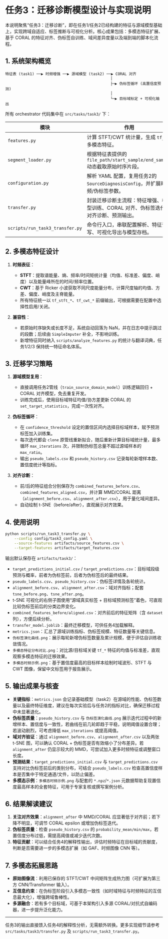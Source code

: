 # 任务3：迁移诊断模型设计与实现说明

本说明聚焦“任务3：迁移诊断”，即在任务1/任务2已经构建的特征与源域模型基础上，实现跨域自适应、标签推断与可视化分析。核心成果包括：多模态特征扩展、基于 CORAL 的特征对齐、伪标签自训练、域间差异度量以及端到端的脚本化流程。

## 1. 系统架构概览

```
特征表 (task1) ──▶ 时频增强 ──▶ 源域模型 (task2) ──▶ CORAL 对齐
                                               │
                                               ├─▶ 伪标签循环 (高置信度预测)
                                               │
                                               └─▶ 目标域标定 + 可视化输出
```

所有 orchestrator 代码集中在 `src/tasks/task3/` 下：

| 模块 | 作用 |
| --- | --- |
| `features.py` | 计算 STFT/CWT 统计量，生成 `tf_*` 多模态特征。 |
| `segment_loader.py` | 根据特征表提供的 `file_path/start_sample/end_sample` 动态截取原始时序片段。 |
| `configuration.py` | 解析 YAML 配置，复用任务2的 `SourceDiagnosisConfig`，并扩展时频/伪标签参数。 |
| `transfer.py` | 封装迁移诊断主流程：特征增强、模型训练、CORAL 对齐、伪标签迭代、对齐诊断、预测输出。 |
| `scripts/run_task3_transfer.py` | 命令行入口，串联配置解析、特征读写、可视化导出与模型存档。 |

## 2. 多模态特征设计

1. **时频表征**：
   - **STFT**：提取谱能量、熵、频率/时间矩统计量（均值、标准差、偏度、峭度）以及能量峰所在的时间/频率位置。
   - **CWT**：基于 Ricker 小波获取不同尺度能量分布，计算尺度轴的均值、方差、偏度、峭度及主脊能量。
   - 所有特征统一以 `tf_stft_*`、`tf_cwt_*` 前缀输出，可根据需要在配置中选择性启用/关闭。

2. **兼容性**：
   - 若原始时序缺失或长度不足，系统自动回落为 NaN，并在日志中提示跳过的段数；后续由 `SimpleImputer` 补全，不影响训练。
   - 新增特征同时纳入 `scripts/analyze_features.py` 的统计与翻译词典，任务1/2/3 保持统一特征命名体系。

## 3. 迁移学习策略

1. **源域模型复用**：
   - 直接调用任务2管线（`train_source_domain_model`）训练逻辑回归 + CORAL 对齐模型，免去重复开发。
   - 训练完成后，使用目标域特征均值/协方差更新 CORAL 的 `set_target_statistics`，完成一次性对齐。

2. **伪标签循环**：
   - 在 `confidence_threshold` 设定的置信区间内选择目标域样本，赋予预测标签加入训练集。
   - 每次迭代都会 `clone` 原管线重新拟合，随后重新计算目标域统计量，最多循环 `max_iterations` 次，并限制伪标签总量不超过源域样本的 `max_ratio`。
   - 输出 `pseudo_labels.csv` 和 `pseudo_history.csv` 记录每轮新增样本数、置信度统计等指标。

3. **对齐诊断**：
   - 前/后的特征组合分别保存为 `combined_features_before.csv`、`combined_features_aligned.csv`，并计算 MMD/CORAL 距离（`alignment_before.csv`、`alignment_after.csv`），用于量化域间差异。
   - 自动绘制 t-SNE（before/after），直观展示对齐效果。

## 4. 使用说明

```bash
python scripts/run_task3_transfer.py \
    --config config/task3_config.yaml \
    --source-features artifacts/source_features.csv \
    --target-features artifacts/target_features.csv
```

输出默认保存在 `artifacts/task3/`：

- `target_predictions_initial.csv` / `target_predictions.csv`：目标域段级预测与概率，前者为伪标签前，后者为伪标签后的最终结果。
- `pseudo_labels.csv`、`pseudo_history.csv`：伪标签详情及各轮统计。
- `alignment_before.csv`、`alignment_after.csv`：域对齐指标；配套 `tsne_before.png`、`tsne_after.png`。
- t-SNE 可视化的右侧子图使用“源域真实标签 + 目标域预测标签”着色，可直观比较伪标签前后的分类边界变化。
- `combined_features_before/aligned.csv`：对齐前后的特征矩阵（含 `dataset` 列），方便后续分析。
- `transfer_model.joblib`：最终迁移模型，可供任务4加载解释。
- `metrics.json`：汇总了源域训练指标、伪标签规模、特征数量等关键信息。
- `伪标签演化曲线.png`：展示每轮新增伪标签数量及累计规模，便于评估自训练收敛情况。
- `多模态特征分布对比.png`：对比源/目标域关键 `tf_*` 特征的均值与标准差，直观观察多模态特征的迁移效果。
- `多模态时频示例.png`：基于置信度最高的目标样本绘制时域波形、STFT 与 CWT 图像，保留中文标签用于报告展示。

## 5. 输出成果与核查

- **关键指标**：`metrics.json` 会记录基础模型（task2）在源域的性能、伪标签数量以及最终特征维度，建议在每次实验后与任务2的指标对比，确保迁移过程中未显著退化。
- **伪标签质量**：`pseudo_history.csv` 与 `伪标签演化曲线.png` 展示迭代过程中的新增样本、置信度与一致性，若曲线在前几轮即趋于平稳，说明阈值设置合理；若波动剧烈，可考虑降低 `max_iterations` 或提高阈值。
- **域对齐验证**：通过 `alignment_before.csv`、`alignment_after.csv` 以及两张 t-SNE 图，可以确认 CORAL + 伪标签是否有效缩小了分布差异。若 `alignment_after` 仍显示较大的 MMD，可尝试加入更多时频特征或调整窗口长度。
- **预测结果**：`target_predictions_initial.csv` 与 `target_predictions.csv` 支持对比伪标签前后的类别分布，可结合 `pseudo_labels.csv` 检查高置信度样本是否集中于特定通道/文件，以防止偏差。
- **多模态示例**：`多模态时频示例.png` 与配套的 `*.npz`/`*.json` 元数据帮助复现置信度最高样本的全套特征，可用于专家复核或撰写案例分析。

## 6. 结果解读建议

1. **关注对齐效果**：`alignment_after` 中 MMD/CORAL 应显著低于对齐前；若下降不明显，可调节 CORAL epsilon 或增加伪标签迭代。
2. **伪标签质量**：检查 `pseudo_history.csv` 的 `probability_mean/min/max`，若置信度分布过低，需提高阈值或减少迭代次数。
3. **特征贡献**：可以结合任务4的解释性输出，评估时频特征在目标域的贡献度，判断是否需要进一步的多模态扩展（如 GAF、时频图像 CNN 等）。

## 7. 多模态拓展思路

- **原始图像流**：利用已保存的 STFT/CWT 中间矩阵生成热力图（可扩展为第三方 CNN/Transformer 输入）。
- **互信息约束**：在伪标签阶段引入多模态一致性（如时域特征与时频特征的互信息最大化），增强跨域鲁棒性。
- **多源融合**：若有多个目标域，可基于本架构引入多源 CORAL/对抗式自编码器，进一步提升泛化能力。

---

任务3的输出直接馈入任务4的解释性分析，无需额外转换。更多实现细节请参考 `src/tasks/task3/transfer.py` 及 `scripts/run_task3_transfer.py`。
